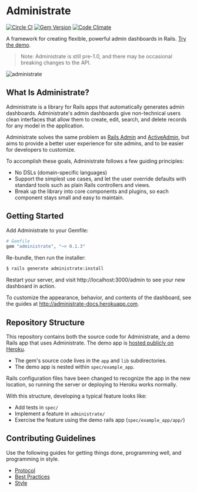 # Administrate

[![Circle CI](https://img.shields.io/circleci/project/thoughtbot/administrate/master.svg)](https://circleci.com/gh/thoughtbot/administrate/tree/master)
[![Gem Version](https://badge.fury.io/rb/administrate.svg)](https://badge.fury.io/rb/administrate)
[![Code Climate](https://codeclimate.com/github/thoughtbot/administrate/badges/gpa.svg)](https://codeclimate.com/github/thoughtbot/administrate)

A framework for creating flexible, powerful admin dashboards in Rails.
[Try the demo][demo].

> Note: Administrate is still pre-1.0,
> and there may be occasional breaking changes to the API.

![administrate](https://images.thoughtbot.com/announcing-administrate/DdP2CQfnSE23PI8AAnDc_Administrate.png)

## What Is Administrate?

Administrate is a library for Rails apps
that automatically generates admin dashboards.
Administrate's admin dashboards give non-technical users clean interfaces
that allow them to create, edit, search, and delete records
for any model in the application.

Administrate solves the same problem as [Rails Admin] and [ActiveAdmin],
but aims to provide a better user experience for site admins,
and to be easier for developers to customize.

To accomplish these goals, Administrate follows a few guiding principles:

- No DSLs (domain-specific languages)
- Support the simplest use cases, and let the user override defaults with
  standard tools such as plain Rails controllers and views.
- Break up the library into core components and plugins,
  so each component stays small and easy to maintain.

[Rails Admin]: https://github.com/sferik/rails_admin
[ActiveAdmin]: http://activeadmin.info/

## Getting Started

Add Administrate to your Gemfile:

```ruby
# Gemfile
gem "administrate", "~> 0.1.3"
```

Re-bundle, then run the installer:

```bash
$ rails generate administrate:install
```

Restart your server, and visit http://localhost:3000/admin
to see your new dashboard in action.

To customize the appearance, behavior, and contents of the dashboard,
see the guides at http://administrate-docs.herokuapp.com.

## Repository Structure

This repository contains both the source code for Administrate,
and a demo Rails app that uses Administrate.
The demo app is [hosted publicly on Heroku][demo].

- The gem's source code lives in the `app` and `lib` subdirectories.
- The demo app is nested within `spec/example_app`.

Rails configuration files have been changed
to recognize the app in the new location,
so running the server or deploying to Heroku works normally.

With this structure, developing a typical feature looks like:

- Add tests in `spec/`
- Implement a feature in `administrate/`
- Exercise the feature using the demo rails app (`spec/example_app/app/`)

## Contributing Guidelines

Use the following guides for getting things done, programming well, and
programming in style.

* [Protocol](http://github.com/thoughtbot/guides/blob/master/protocol)
* [Best Practices](http://github.com/thoughtbot/guides/blob/master/best-practices)
* [Style](http://github.com/thoughtbot/guides/blob/master/style)

[demo]: https://administrate-prototype.herokuapp.com/admin
